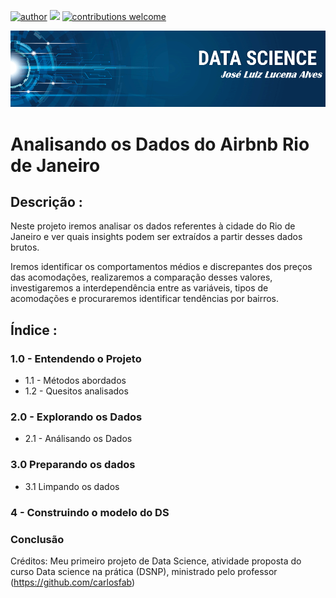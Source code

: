 [![author](https://img.shields.io/badge/author-LuizLucena-red.svg)](https://www.linkedin.com/in/joseluizlucenaalves) [![](https://img.shields.io/badge/python-3.7+-blue.svg)](https://www.python.org/downloads/release/python-365/) [![contributions welcome](https://img.shields.io/badge/contributions-welcome-brightgreen.svg?style=flat)](https://github.com/datajluiz/Projetos-Data-science) 

<p align="center">
  <img src="https://github.com/datajluiz/Luiz-Lucena/blob/master/banner.png" >
</p>


# Analisando os Dados do Airbnb Rio de Janeiro

## Descrição :
Neste projeto iremos analisar os dados referentes à cidade do Rio de Janeiro e ver quais insights podem ser extraídos a partir desses dados brutos.

Iremos identificar os comportamentos médios e discrepantes dos preços das acomodações, realizaremos a comparação desses valores, investigaremos a interdependência entre as variáveis, tipos de acomodações e procuraremos identificar tendências por bairros.

## Índice : 
### 1.0 - Entendendo o Projeto
* 1.1 - Métodos abordados
* 1.2 - Quesitos analisados

### 2.0 - Explorando os Dados
* 2.1 - Análisando os Dados

### 3.0 Preparando os dados
* 3.1 Limpando os dados

### 4 - Construindo o modelo do DS

### Conclusão

Créditos: Meu primeiro projeto de Data Science, atividade proposta do curso Data science na prática (DSNP), ministrado pelo professor (https://github.com/carlosfab) 

